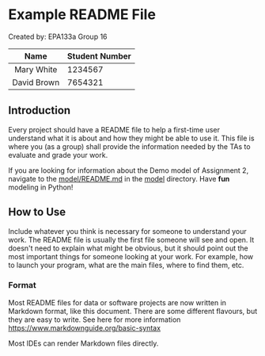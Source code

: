 # Example README File

Created by: EPA133a Group 16

|    Name     | Student Number |
| :---------: | :------------- |
| Mary White  | 1234567        |
| David Brown | 7654321        |

## Introduction

Every project should have a README file to help a first-time user understand what it is about and how they might be able to use it. This file is where you (as a group) shall provide the information needed by the TAs to evaluate and grade your work.

If you are looking for information about the Demo model of Assignment 2, navigate to the [model/README.md](model/README.md) in the [model](model) directory. Have **fun** modeling in Python!

## How to Use

Include whatever you think is necessary for someone to understand your work. The README file is usually the first file someone will see and open. It doesn't need to explain what might be obvious, but it should point out the most important things for someone looking at your work. For example, how to launch your program, what are the main files, where to find them, etc.

### Format

Most README files for data or software projects are now written in Markdown format, like this document. There are some different flavours, but they are easy to write. See here for more information https://www.markdownguide.org/basic-syntax

Most IDEs can render Markdown files directly.
